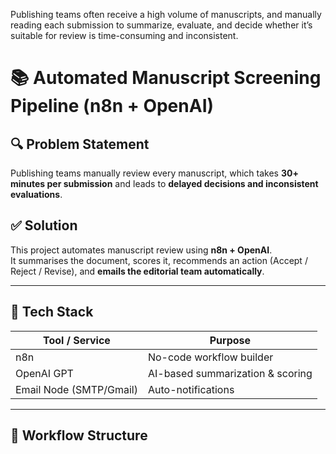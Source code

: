 Publishing teams often receive a high volume of manuscripts, and manually reading each submission to summarize, evaluate, and decide whether it’s suitable for review is time-consuming and inconsistent.

# 📚 Automated Manuscript Screening Pipeline (n8n + OpenAI)

## 🔍 Problem Statement
Publishing teams manually review every manuscript, which takes **30+ minutes per submission** and leads to **delayed decisions and inconsistent evaluations**.

## ✅ Solution
This project automates manuscript review using **n8n + OpenAI**.  
It summarises the document, scores it, recommends an action (Accept / Reject / Revise), and **emails the editorial team automatically**.

---

## 🧠 Tech Stack

| Tool / Service | Purpose |
|----------------|---------|
| n8n | No-code workflow builder |
| OpenAI GPT | AI-based summarization & scoring |
| Email Node (SMTP/Gmail) | Auto-notifications |

---

## 🔗 Workflow Structure


